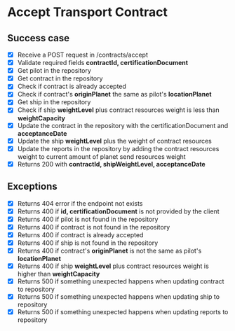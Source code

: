 # Accept Transport Contract

## Success case
- [x] Receive a POST request in /contracts/accept
- [x] Validate required fields **contractId, certificationDocument**
- [x] Get pilot in the repository
- [x] Get contract in the repository
- [x] Check if contract is already accepted
- [x] Check if contract's **originPlanet** the same as pilot's **locationPlanet**
- [x] Get ship in the repository
- [x] Check if ship **weightLevel** plus contract resources weight is less than **weightCapacity**
- [x] Update the contract in the repository with the certificationDocument and **acceptanceDate**
- [x] Update the ship **weightLevel** plus the weight of contract resources
- [x] Update the reports in the repository by adding the contract resources weight to current amount of planet send resources weight
- [x] Returns 200 with **contractId, shipWeightLevel, acceptanceDate**

## Exceptions
- [x] Returns 404 error if the endpoint not exists
- [x] Returns 400 if **id, certificationDocument** is not provided by the client
- [x] Returns 400 if pilot is not found in the repository
- [x] Returns 400 if contract is not found in the repository
- [x] Returns 400 if contract is already accepted
- [x] Returns 400 if ship is not found in the repository
- [x] Returns 400 if contract's **originPlanet** is not the same as pilot's **locationPlanet**
- [x] Returns 400 if ship **weightLevel** plus contract resources weight is higher than **weightCapacity**
- [x] Returns 500 if something unexpected happens when updating contract to repository
- [x] Returns 500 if something unexpected happens when updating ship to repository
- [x] Returns 500 if something unexpected happens when updating reports to repository